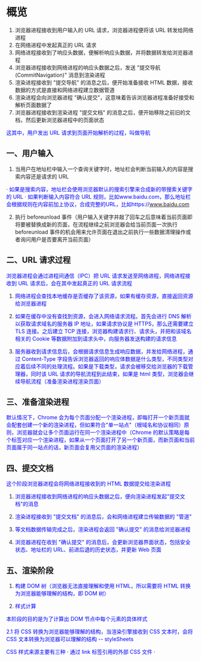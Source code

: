 # 概览

1. 浏览器进程接收到用户输入的 URL 请求，浏览器进程便将该 URL 转发给网络进程
2. 在网络进程中发起真正的 URL 请求
3. 网络进程接收到了响应头数据，便解析响应头数据，并将数据转发给浏览器进程
4. 浏览器进程接收到网络进程的响应头数据之后，发送 "提交导航(CommitNavigation)" 消息到渲染进程
5. 渲染进程接收到 "提交导航" 的消息之后，便开始准备接收 HTML 数据，接收数据的方式是直接和网络进程建立数据管道
6. 渲染进程会向浏览器进程 "确认提交"，这意味着告诉浏览器进程准备好接受和解析页面数据了
7. 浏览器进程接收到渲染进程 "提交文档" 的消息之后，便开始移除之前旧的文档，然后更新浏览器进程中的页面状态

这其中，用户发出 URL 请求到页面开始解析的过程，叫做导航

## 一、用户输入

1. 当用户在地址栏中输入一个查询关键字时，地址栏会判断当前输入的内容是搜索内容还是请求的 URL

· 如果是搜索内容，地址栏会使用浏览器默认的搜索引擎来合成新的带搜索关键字的 URL
· 如果判断输入内容符合 URL 规则，比如www.baidu.com，那么地址栏会根据规则在内容前加上协议，合成完整的URL，比如https://www.baidu.com

2. 执行 beforeunload 事件（用户输入关键字并敲了回车之后意味着当前页面即将要被替换成新的页面，在流程继续之前浏览器会给当前页面一次执行 beforeunload 事件的机会用来允许页面在退出之前执行一些数据清理操作或者询问用户是否要离开当前页面）

## 二、URL 请求过程

浏览器进程会通过进程间通信（IPC）把 URL 请求发送至网络进程，网络进程接收到 URL 请求后，会在其中发起真正的 URL 请求流程

1. 网络进程会查找本地缓存是否缓存了该资源，如果有缓存资源，直接返回资源给浏览器进程

2. 如果在缓存中没有查找到资源，会进入网络请求流程。首先会进行 DNS 解析以获取请求域名的服务器 IP 地址，如果请求协议是 HTTPS，那么还需要建立 TLS 连接。之后建立 TCP 连接，浏览器构建请求行、请求头，并把和该域名相关的 Cookie 等数据附加到请求头中，向服务器发送构建的请求信息

3. 服务器收到请求信息后，会根据请求信息生成响应数据，并发给网络进程，通过 Content-Type 字段告诉浏览器返回的响应体数据是什么类型，不同类型对应着后续不同的处理流程。如果是下载类型，请求会被移交给浏览器的下载管理器，同时该 URL 请求的导航流程到此结束，如果是 html 类型，浏览器会继续导航流程（准备渲染进程渲染页面）

## 三、准备渲染进程

默认情况下，Chrome 会为每个页面分配一个渲染进程，即每打开一个新页面就会配套创建一个新的渲染进程，但如果符合"单一站点"（根域名和协议相同）原则，浏览器就会让多个页面运行在同一个渲染进程中（Chrome 的默认策略是每个标签对应一个渲染进程，如果从一个页面打开了另一个新页面，而新页面和当前页面属于同一站点的话，新页面会复用父页面的渲染进程）

## 四、提交文档

这个阶段浏览器进程会将网络进程接收到的 HTML 数据提交给渲染进程

1. 浏览器进程接收到网络进程的响应头数据之后，便向渲染进程发起"提交文档"的消息

2. 渲染进程接收到 "提交文档" 的消息后，会和网络进程建立传输数据的 "管道"

3. 等文档数据传输完成之后，渲染进程会返回 "确认提交" 的消息给浏览器进程

4. 浏览器进程在收到 "确认提交" 的消息后，会更新浏览器界面状态，包括安全状态、地址栏的 URL、前进后退的历史状态，并更新 Web 页面

## 五、渲染阶段

1. 构建 DOM 树（浏览器无法直接理解和使用 HTML，所以需要将 HTML 转换为浏览器能够理解的结构，即 DOM 树）

2. 样式计算

本阶段的目的是为了计算出 DOM 节点中每个元素的具体样式

2.1 将 CSS 转换为浏览器能够理解的结构，当渲染引擎接收到 CSS 文本时，会将 CSS 文本转换为浏览器可以理解的结构 -- styleSheets

CSS 样式来源主要有三种
· 通过 link 标签引用的外部 CSS 文件
· <style>标记内的 CSS
· 元素的 style 属性内嵌 CSS（行内样式）

2.2 将样式表中的属性值转换为渲染引擎容易理解的、标准化的计算值

eg：
body { font-size: 2em } -> body { font-size: 32px }
p { color: blue } -> p { color: rgb(0, 0, 255) }

2.3 基于 CSS 的继承、层叠规则计算出 DOM 树中每个节点的具体样式

3. 布局

得到带样式的 DOM 树之后，需要计算出 DOM 树中可见元素的几何位置

3.1 创建布局树（只包含可见元素）

3.2 布局计算

4. 分层

浏览器的页面实际上被分成了许多图层，这些图层互相叠加后合成了最终的页面。渲染引擎需要为特定的节点生成专用的图层，最终构建出一个图层树。并不是布局树的每个节点都包含一个图层，如果一个节点没有对应的层，那么这个节点就从属于父节点的图层

· 拥有层叠上下文属性的元素会被提升为单独的一层
· 需要裁剪的地方会被创建为图层

5. 图层绘制

图层树构建完了之后，渲染引擎会对图层树中的每个图层进行绘制，先将一个图层额绘制拆分成很多小的绘制指令，再把这些指令按照顺序组成一个待绘制列表

6. 光栅化

绘制列表只是用来记录绘制顺序和绘制指令的列表，而实际上绘制操作是由渲染引擎中的合成线程来完成的。当图层的绘制列表准备好之后，主线程会把该绘制列表提交给合成线程，合成线程会将图层划分为图块，然后按照视口附近的图块来优先生成位图，实际生成位图的操作由光栅化来执行（所谓光栅化，就是指将图块转换为位图）

7. 显示

所有的图块都被光栅化之后，合成线程就会生成一个绘制图块的命令 -- "DrawQuad"，然后将该命令提交给浏览器进程，浏览器进程中有一个叫 viz 的组件，用来接收合成线程发来的 DrawQuad 命令，根据命令将页面内容绘制到内存中，最后再将内存显示在屏幕上
